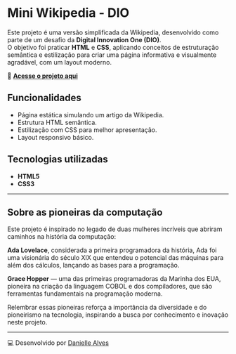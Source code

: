 
# Mini Wikipedia - DIO

Este projeto é uma versão simplificada da Wikipedia, desenvolvido como parte de um desafio da **Digital Innovation One (DIO)**.  
O objetivo foi praticar **HTML** e **CSS**, aplicando conceitos de estruturação semântica e estilização para criar uma página informativa e visualmente agradável, com um layout moderno.

🔗 **[Acesse o projeto aqui](https://daniellealves-dev.github.io/mini-wikipedia-dio/)**

## Funcionalidades
- Página estática simulando um artigo da Wikipedia.  
- Estrutura HTML semântica.  
- Estilização com CSS para melhor apresentação.  
- Layout responsivo básico.

## Tecnologias utilizadas
- **HTML5**  
- **CSS3**  

---
## Sobre as pioneiras da computação
 Este projeto é inspirado no legado de duas mulheres incríveis que abriram caminhos na história da computação:

**Ada Lovelace**, considerada a primeira programadora da história, Ada foi uma visionária do século XIX que entendeu o potencial das máquinas para além dos cálculos, lançando as bases para a programação.

**Grace Hopper** — uma das primeiras programadoras da Marinha dos EUA, pioneira na criação da linguagem COBOL e dos compiladores, que são ferramentas fundamentais na programação moderna.

Relembrar essas pioneiras reforça a importância da diversidade e do pioneirismo na tecnologia, inspirando a busca por conhecimento e inovação neste projeto.

---

💻 Desenvolvido por [Danielle Alves](https://github.com/daniellealves-dev)  
